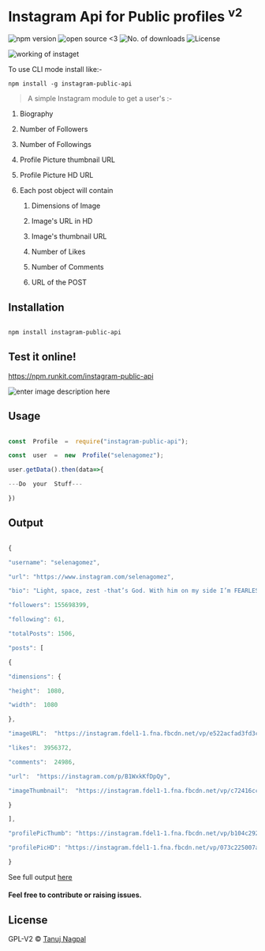 <h1> Instagram Api for Public profiles <sup>v2</sup></h1>

![npm version](https://img.shields.io/npm/v/instagram-public-api.svg) ![open source <3](https://badges.frapsoft.com/os/v1/open-source.svg?v=102) ![No. of downloads](https://img.shields.io/npm/dt/instagram-public-api.svg) ![License](https://img.shields.io/github/license/tanuj69/instagram-api.svg)

![working of instaget](https://i.imgur.com/banFSoP.gif)

To use CLI mode install like:-

`npm install -g instagram-public-api`

> A simple Instagram module to get a user's :-

1. Biography

2. Number of Followers

3. Number of Followings

4. Profile Picture thumbnail URL

5. Profile Picture HD URL

6. Each post object will contain

   1. Dimensions of Image

   2. Image's URL in HD

   3. Image's thumbnail URL

   4. Number of Likes

   5. Number of Comments

   6. URL of the POST

## Installation

```sh

npm install instagram-public-api

```

## Test it online!

https://npm.runkit.com/instagram-public-api

![enter image description here](https://i.imgur.com/uBTIpe3.png)

## Usage

```js

const  Profile  =  require("instagram-public-api");

const  user  =  new  Profile("selenagomez");

user.getData().then(data=>{

---Do  your  Stuff---

})

```

## Output

```js

{

"username": "selenagomez",

"url": "https://www.instagram.com/selenagomez",

"bio": "Light, space, zest -that’s God. With him on my side I’m FEARLESS, afraid of no one and nothing. A21 global anti human trafficking organization A21.org",

"followers": 155698399,

"following": 61,

"totalPosts": 1506,

"posts": [

{

"dimensions": {

"height":  1080,

"width":  1080

},

"imageURL":  "https://instagram.fdel1-1.fna.fbcdn.net/vp/e522acfad3fd3c4091ea88a5b8479888/5E0C70E1/t51.2885-15/e35/s1080x1080/66656269_1648697008594563_8361695703211281609_n.jpg?_nc_ht=instagram.fdel1-1.fna.fbcdn.net",

"likes":  3956372,

"comments":  24986,

"url":  "https://instagram.com/p/B1WxkKfDpQy",

"imageThumbnail":  "https://instagram.fdel1-1.fna.fbcdn.net/vp/c72416cc9678de364449ab8f37793a0d/5DDDA525/t51.2885-15/sh0.08/e35/s640x640/66656269_1648697008594563_8361695703211281609_n.jpg?_nc_ht=instagram.fdel1-1.fna.fbcdn.net"

}

],

"profilePicThumb": "https://instagram.fdel1-1.fna.fbcdn.net/vp/b104c292ae8e59d902586c2107a39a72/5DF2E637/t51.2885-19/s150x150/52780205_395221154575465_269834356913078272_n.jpg?_nc_ht=instagram.fdel1-1.fna.fbcdn.net",

"profilePicHD": "https://instagram.fdel1-1.fna.fbcdn.net/vp/073c225007a67fa0563350a2441f0053/5DFDDF3A/t51.2885-19/s320x320/52780205_395221154575465_269834356913078272_n.jpg?_nc_ht=instagram.fdel1-1.fna.fbcdn.net"

}

```

See full output [here](https://pastebin.com/7GT98pNa)

#### Feel free to contribute or raising issues.

## License

GPL-V2 © [Tanuj Nagpal](www.github.com/Tanuj69)
